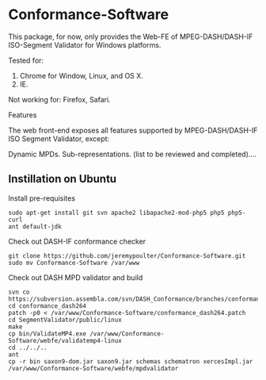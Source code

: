 Conformance-Software
====================

This package, for now, only provides the Web-FE of MPEG-DASH/DASH-IF ISO-Segment Validator for Windows platforms.

Tested for:

1) Chrome for Window, Linux, and OS X.
2) IE.

Not working for: Firefox, Safari.

Features

The web front-end exposes all features supported by MPEG-DASH/DASH-IF ISO Segment Validator, except:

Dynamic MPDs.
Sub-representations.
(list to be reviewed and completed)....

## Instillation on Ubuntu ##

Install pre-requisites

    sudo apt-get install git svn apache2 libapache2-mod-php5 php5 php5-curl
    ant default-jdk

Check out DASH-IF conformance checker

    git clone https://github.com/jeremypoulter/Conformance-Software.git
    sudo mv Conformance-Software /var/www

Check out DASH MPD validator and build

    svn co https://subversion.assembla.com/svn/DASH_Conformance/branches/conformance_dash264
    cd conformance_dash264
    patch -p0 < /var/www/Conformance-Software/conformance_dash264.patch
    cd SegmentValidator/public/linux
    make
    cp bin/ValidateMP4.exe /var/www/Conformance-Software/webfe/validatemp4-linux
    cd ../../..
    ant
    cp -r bin saxon9-dom.jar saxon9.jar schemas schematron xercesImpl.jar /var/www/Conformance-Software/webfe/mpdvalidator

